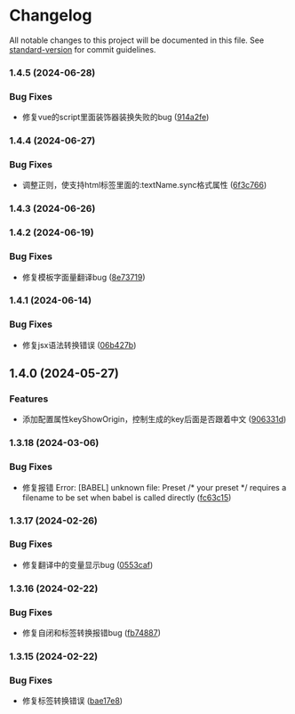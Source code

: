 # Changelog

All notable changes to this project will be documented in this file. See [standard-version](https://github.com/conventional-changelog/standard-version) for commit guidelines.

### 1.4.5 (2024-06-28)


### Bug Fixes

* 修复vue的script里面装饰器装换失败的bug ([914a2fe](https://github.com/tenadolanter/i18n-cli/commit/914a2fe129dbeb4deeea6e689aee14e3b3294116))

### 1.4.4 (2024-06-27)


### Bug Fixes

* 调整正则，使支持html标签里面的:textName.sync格式属性 ([6f3c766](https://github.com/tenadolanter/i18n-cli/commit/6f3c7667a4b30e84c2e7b58a1bda2eec9d2a0fc5))

### 1.4.3 (2024-06-26)

### 1.4.2 (2024-06-19)


### Bug Fixes

* 修复模板字面量翻译bug ([8e73719](https://github.com/tenadolanter/i18n-cli/commit/8e73719d9b5e07bb8a30200f3e6314a391c9d3b7))

### 1.4.1 (2024-06-14)


### Bug Fixes

* 修复jsx语法转换错误 ([06b427b](https://github.com/tenadolanter/i18n-cli/commit/06b427bec80f5238ead3e899bcce1184c798683b))

## 1.4.0 (2024-05-27)


### Features

* 添加配置属性keyShowOrigin，控制生成的key后面是否跟着中文 ([906331d](https://github.com/tenadolanter/i18n-cli/commit/906331d3da0f1411f06dbf4a7679fe14a1c5ecb1))

### 1.3.18 (2024-03-06)


### Bug Fixes

* 修复报错 Error: [BABEL] unknown file: Preset /* your preset */ requires a filename to be set when babel is called directly ([fc63c15](https://github.com/tenadolanter/i18n-cli/commit/fc63c159c96927f8e9ca02a150237881c8b5ae07))

### 1.3.17 (2024-02-26)


### Bug Fixes

* 修复翻译中的变量显示bug ([0553caf](https://github.com/tenadolanter/i18n-cli/commit/0553caf0f69d3370aee102e59c01a762f5615c30))

### 1.3.16 (2024-02-22)


### Bug Fixes

* 修复自闭和标签转换报错bug ([fb74887](https://github.com/tenadolanter/i18n-cli/commit/fb74887457ca3bb7a959889fa3df0b0e274a20b5))

### 1.3.15 (2024-02-22)


### Bug Fixes

* 修复标签转换错误 ([bae17e8](https://github.com/tenadolanter/i18n-cli/commit/bae17e8b3e5c333dc8dd920f8067ee9dc8069c59))
